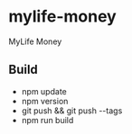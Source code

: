 # mylife-money
MyLife Money

## Build
 - npm update
 - npm version
 - git push && git push --tags
 - npm run build
